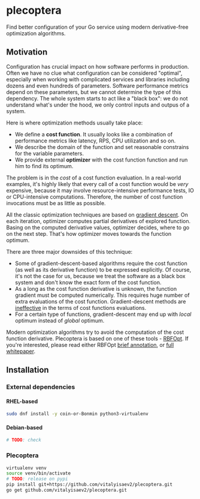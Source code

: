# plecoptera

Find better configuration of your Go service using modern derivative-free optimization algorithms.

## Motivation

Configuration has crucial impact on how software performs in production. 
Often we have no clue what configuration can be considered "optimal", 
especially when working with complicated services and libraries
including dozens and even hundreds of parameters.
Software performance metrics depend on these parameters, 
but we cannot determine the type of this dependency.
The whole system starts to act like a "black box": 
we do not understand what's under the hood,
we only control inputs and outpus of a system.

Here is where optimization methods usually take place:
* We define a **cost function**. It usually looks like a combination of performance metrics like latency, RPS,
CPU utilization and so on. 
* We describe the domain of the function and set reasonable constrains
for the variable parameters.
* We provide external **optimizer** with the cost function 
function and run him to find its optimum.

The problem is in the *cost* of a cost function evaluation. 
In a real-world examples, it's highly likely that every call 
of a cost function would be *very* expensive,
because it may involve resource-intensive performance tests, 
IO or CPU-intensive computations.
Therefore, the number of cost function invocations must be as 
little as possible.

All the classic optimization techniques are based on [gradient descent](https://en.wikipedia.org/wiki/Gradient_descent).
On each iteration, optimizer computes partial derivatives of explored function.
Basing on the computed derivative values, optimizer decides, where to go 
on the next step. That's how optimizer moves towards the function optimum.

There are three major downsides of this technique:

* Some of gradient-descent-based algorithms require the cost function (as 
well as its derivative function) to be expressed explicitly. 
Of course, it's not the case for us, because we treat the software as
a black box system and don't know the exact form of the cost function.
* As a long as the cost function derivative is unknown, the function gradient 
must be computed numerically. This requires huge number of extra evaluations
of the cost function. Gradient-descent methods are [ineffective](https://datascience.stackexchange.com/a/105080/97074) in the terms
of cost functions evaluations.
* For a certain type of functions, gradient-descent may end up with
*local* optimum instead of *global* optimum. 

Modern optimization algorithms try to avoid the computation of the
cost function derivative. 
Plecoptera is based on one of these tools - [RBFOpt](https://github.com/coin-or/rbfopt).
If you're interested, please read either RBFOpt [brief annotation](https://developer.ibm.com/open/projects/rbfopt/), 
or [full whitepaper](http://www.optimization-online.org/DB_FILE/2014/09/4538.pdf).

## Installation

### External dependencies

#### RHEL-based

```bash
sudo dnf install -y coin-or-Bonmin python3-virtualenv
```

#### Debian-based

```bash
# TODO: check
```

### Plecoptera

```bash
virtualenv venv
source venv/bin/activate
# TODO: release on pypi
pip install git+https://github.com/vitalyisaev2/plecoptera.git   
go get github.com/vitalyisaev2/plecoptera.git   
```
